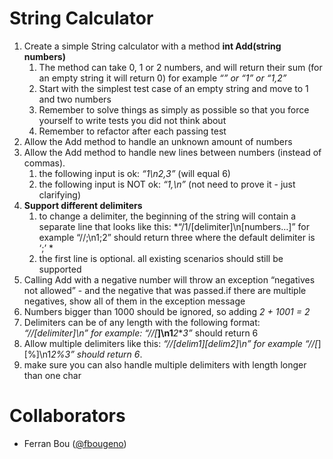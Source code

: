 # String Calculator

1. Create a simple String calculator with a method **int Add(string numbers)**
	1. The method can take 0, 1 or 2 numbers, and will return their sum (for an empty string it will return 0) for example *“” or “1” or “1,2”*
	1. Start with the simplest test case of an empty string and move to 1 and two numbers
	1. Remember to solve things as simply as possible so that you force yourself to write tests you did not think about
	1. Remember to refactor after each passing test
1. Allow the Add method to handle an unknown amount of numbers
1. Allow the Add method to handle new lines between numbers (instead of commas).
	1. the following input is ok:  *“1\n2,3”*  (will equal 6)
	1. the following input is NOT ok:  *“1,\n”* (not need to prove it - just clarifying)
1. **Support different delimiters**
	1. to change a delimiter, the beginning of the string will contain a separate line that looks like this: *“/1/[delimiter]\n[numbers…]” for example “//;\n1;2” should return three where the default delimiter is ‘;’ *
	1. the first line is optional. all existing scenarios should still be supported
1. Calling Add with a negative number will throw an exception “negatives not allowed” - and the negative that was passed.if there are multiple negatives, show all of them in the exception message
1. Numbers bigger than 1000 should be ignored, so adding *2 + 1001  = 2*
1. Delimiters can be of any length with the following format:  *“//[delimiter]\n” for example: “//[***]\n1***2***3”* should return 6
1. Allow multiple delimiters like this:  *“//[delim1][delim2]\n” for example “//[*][%]\n1*2%3” should return 6*.
1. make sure you can also handle multiple delimiters with length longer than one char

# Collaborators

* Ferran Bou ([@fbougeno](https://github.com/fbougeno))
